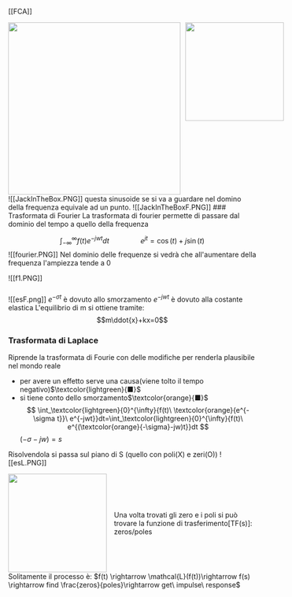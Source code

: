 [[FCA]]

<div style="display: flex; gap: 10px;">
  <img src="JackInTheBox.PNG" width="350">
  <img src="JackInTheBoxF.PNG" width="200">
</div>
![[JackInTheBox.PNG]]
questa sinusoide se si va a guardare nel domino della frequenza equivale ad un punto.
![[JackInTheBoxF.PNG]]
### Trasformata di Fourier
La trasformata di fourier permette di passare dal dominio del tempo a quello della frequenza 

$$
\int_{-\infty}^{\infty}{f(t)e^{-jwt}dt}\qquad\qquad e^{jt}=\cos(t)+j\sin(t)
$$
![[fourier.PNG]]
Nel dominio delle frequenze si vedrà che all'aumentare della frequenza l'ampiezza tende a 0

![[f1.PNG]]



###
![[esF.png]]
 $e^{-\sigma t}$ è dovuto allo smorzamento
 $e^{-jwt}$ è dovuto alla costante elastica 
L'equilibrio di m si ottiene tramite:
$$m\ddot{x}+kx=0$$



### Trasformata di Laplace
Riprende la trasformata di Fourie con delle modifiche per renderla plausibile nel mondo reale
- per avere un effetto serve una causa(viene tolto il tempo negativo)$\textcolor{lightgreen}{■}$
- si tiene conto dello smorzamento$\textcolor{orange}{■}$
$$
\int_\textcolor{lightgreen}{0}^{\infty}{f(t)\ \textcolor{orange}{e^{-\sigma t}}\ e^{-jwt}}dt=\int_\textcolor{lightgreen}{0}^{\infty}{f(t)\ e^{(\textcolor{orange}{-\sigma}-jw)t}}dt
$$
 $(-\sigma -jw)= s$ 

Risolvendola si passa sul piano di S (quello con poli(X) e zeri(O))
![[esL.PNG]]
<div style="display: flex; align-items: center; gap: 15px;">
  <img src="esL1.png" width="200">
  <p>Una volta trovati gli zero e i poli si può trovare la funzione di trasferimento[TF(s)]: zeros/poles </p>
</div>
Solitamente il processo è:
$f(t) \rightarrow \mathcal{L}(f(t))\rightarrow f(s) \rightarrow find \frac{zeros}{poles}\rightarrow get\ impulse\ response$ 